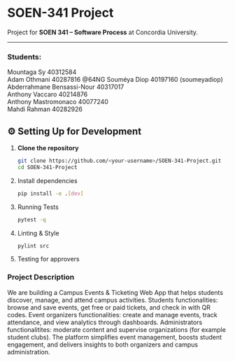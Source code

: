# SOEN-341 Project

Project for **SOEN 341 – Software Process** at Concordia University.

---
### Students:
   Mountaga Sy  40312584  
   Adam Othmani 40287816 @64NG
   Souméya Diop 40197160  (soumeyadiop)  
   Abderrahmane Bensassi-Nour 40317017  
   Anthony Vaccaro 40214876  
   Anthony Mastromonaco 40077240  
   Mahdi Rahman 40282926  

   

## ⚙️ Setting Up for Development

1. **Clone the repository**
   ```bash
   git clone https://github.com/<your-username>/SOEN-341-Project.git
   cd SOEN-341-Project

2. Install dependencies
   ```bash
   pip install -e .[dev]

3. Running Tests
   ```bash
   pytest -q

4. Linting & Style
   ```bash
   pylint src

5. Testing for approvers

### Project Description

We are building a Campus Events & Ticketing Web App that helps students discover, manage, and attend campus activities. 
Students functionalities: browse and save events, get free or paid tickets, and check in with QR codes. 
Event organizers functionalities: create and manage events, track attendance, and view analytics through dashboards.
Administrators functionalitites: moderate content and supervise organizations (for example student clubs).
The platform simplifies event management, boosts student engagement, and delivers insights to both organizers and campus administration.
